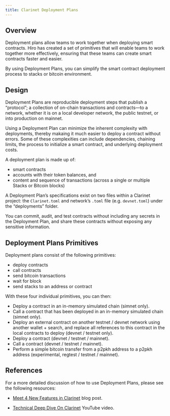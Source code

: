 ```yaml
---
title: Clarinet Deployment Plans
---
```


## Overview

Deployment plans allow teams to work together when deploying smart contracts. Hiro has created a set of primitives that will enable teams to work together more effectively, ensuring that these teams can create smart contracts faster and easier.

By using Deployment Plans, you can simplify the smart contract deployment process to stacks or bitcoin environment.

## Design

Deployment Plans are reproducible deployment steps that publish a “protocol”; a collection of on-chain transactions and contracts—to a network, whether it is on a local developer network, the public testnet, or into production on mainnet.

Using a Deployment Plan can minimize the inherent complexity with deployments, thereby makaing it much easier to deploy a contract without errors. Some of these complexities can include dependencies, chaining limits, the process to initialize a smart contract, and underlying deployment costs.

A deployment plan is made up of:

- smart contracts
- accounts with their token balances, and
- content and sequence of transactions (across a single or multiple Stacks or Bitcoin blocks)

A Deployment Plan’s specifications exist on two files within a Clarinet project: the `Clarinet.toml` and network’s `.toml` file (e.g. `devnet.toml`) under the “deployments” folder.

You can commit, audit, and test contracts without including any secrets in the Deployment Plan, and share these contracts without exposing any sensitive information.

## Deployment Plans Primitives

Deployment plans consist of the following primitives:

- deploy contracts
- call contracts
- send bitcoin transactions
- wait for block
- send stacks to an address or contract

With these four individual primitives, you can then:

- Deploy a contract in an in-memory simulated chain (simnet only). 
- Call a contract that has been deployed in an in-memory simulated chain (simnet only).
- Deploy an external contract on another testnet / devnet network using another wallet + search, and replace all references to this contract in the local contracts to deploy (devnet / testnet only).
- Deploy a contract (devnet / testnet / mainnet).
- Call a contract (devnet / testnet / mainnet).
- Perform a simple bitcoin transfer from a p2pkh address to a p2pkh address (experimental, regtest / testnet / mainnet).

## References

For a more detailed discussion of how to use Deployment Plans, please see the following resources:

- [Meet 4 New Features in Clarinet](https://www.hiro.so/blog/meet-4-new-features-in-clarinet) blog post.

- [Technical Deep Dive On Clarinet](https://www.youtube.com/watch?v=ciHxOGBBS18) YouTube video.
